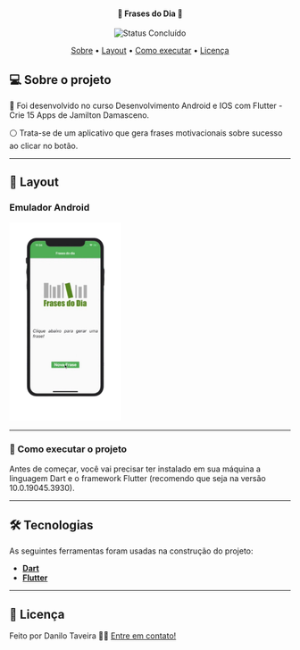 <h4 align="center"> 
	🚧 Frases do Dia 🚧
</h4>

<p align="center">
	<img alt="Status Concluído" src="https://img.shields.io/badge/STATUS-CONCLU%C3%8DDO-brightgreen">
</p>

<p align="center">
 <a href="#-sobre-o-projeto">Sobre</a> •
 <a href="#-layout">Layout</a> • 
 <a href="#-como-executar-o-projeto">Como executar</a> • 
 <a href="#user-content--licença">Licença</a>
</p>


## 💻 Sobre o projeto

📄 Foi desenvolvido no curso Desenvolvimento Android e IOS com Flutter -Crie 15 Apps de Jamilton Damasceno.

⚪ Trata-se de um aplicativo que gera frases motivacionais sobre sucesso ao clicar no botão.


---


## 🎨 Layout

### Emulador Android

<p align="start">
  <img alt="Nome do Projeto" title="Nome do Projeto" src="images/resultado.png" width="200px">
</p>


---


### 📍 Como executar o projeto

Antes de começar, você vai precisar ter instalado em sua máquina a linguagem Dart e o framework Flutter (recomendo que seja na versão 10.0.19045.3930).


---


## 🛠 Tecnologias

As seguintes ferramentas foram usadas na construção do projeto:

-   **[Dart](https://dart.dev)**
-   **[Flutter](https://flutter.dev)**

---

## 📝 Licença

Feito por Danilo Taveira 👋🏽 [Entre em contato!](https://www.linkedin.com/in/danilo-taveira/)
